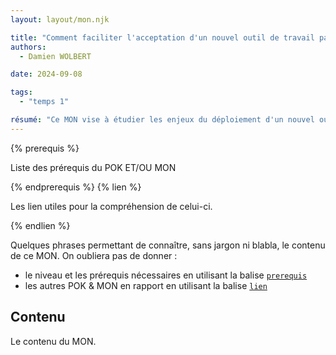 ```yaml
---
layout: layout/mon.njk

title: "Comment faciliter l'acceptation d'un nouvel outil de travail par les collaborateurs ?"
authors:
  - Damien WOLBERT

date: 2024-09-08

tags: 
  - "temps 1"

résumé: "Ce MON vise à étudier les enjeux du déploiement d'un nouvel outil au sein d'une équipe : enjeux psychologiques, comportementaux, professionnels."
---
```


{% prerequis %}

Liste des prérequis du POK ET/OU MON

{% endprerequis %}
{% lien %}

Les lien utiles pour la compréhension de celui-ci.

{% endlien %}

Quelques phrases permettant de connaître, sans jargon ni blabla, le contenu de ce MON. On oubliera pas de donner :

- le niveau et les prérequis nécessaires en utilisant la balise [`prerequis`](/cs/contribuer-au-site/#prerequis)
- les autres POK & MON en rapport en utilisant la balise [`lien`](/cs/contribuer-au-site/#lien)

## Contenu

Le contenu du MON.
